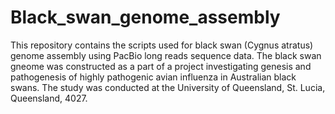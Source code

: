 # Black_swan_genome_assembly
This repository contains the scripts used for black swan (Cygnus atratus) genome assembly using PacBio long reads sequence data. The black swan gneome was constructed as a part of a project investigating genesis and pathogenesis of highly pathogenic avian influenza in Australian black swans. The study was conducted at the University of Queensland, St. Lucia, Queensland, 4027.
